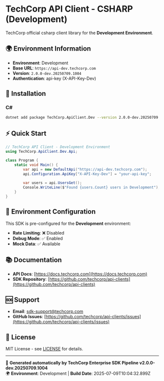 # TechCorp API Client - CSHARP (Development)

TechCorp official csharp client library for the **Development Environment**.

## 🌍 Environment Information

- **Environment**: Development
- **Base URL**: `https://api-dev.techcorp.com`
- **Version**: `2.0.0-dev.20250709.1004`
- **Authentication**: api-key (X-API-Key-Dev)

## 🚀 Installation

### C#

```bash
dotnet add package TechCorp.ApiClient.Dev --version 2.0.0-dev.20250709.1004
```

## ⚡ Quick Start

```csharp
// TechCorp API Client - Development Environment
using TechCorp.ApiClient.Dev.Api;

class Program {
    static void Main() {
        var api = new DefaultApi("https://api-dev.techcorp.com");
        api.Configuration.ApiKey["X-API-Key-Dev"] = "your-api-key";
        
        var users = api.UsersGet();
        Console.WriteLine($"Found {users.Count} users in Development");
    }
}
```

## 🔧 Environment Configuration

This SDK is pre-configured for the **Development** environment:

- **Rate Limiting**: ❌ Disabled
- **Debug Mode**: ✅ Enabled  
- **Mock Data**: ✅ Available

## 📚 Documentation

- **API Docs**: [https://docs.techcorp.com](https://docs.techcorp.com)
- **SDK Repository**: [https://github.com/techcorp/api-clients](https://github.com/techcorp/api-clients)

## 🆘 Support

- **Email**: [sdk-support@techcorp.com](mailto:sdk-support@techcorp.com)
- **GitHub Issues**: [https://github.com/techcorp/api-clients/issues](https://github.com/techcorp/api-clients/issues)

## 📄 License

MIT License - see [LICENSE](https://opensource.org/licenses/MIT) for details.

---
🤖 **Generated automatically by TechCorp Enterprise SDK Pipeline v2.0.0-dev.20250709.1004**  
🌍 **Environment**: Development | **Build Date**: 2025-07-09T10:04:32.899Z
